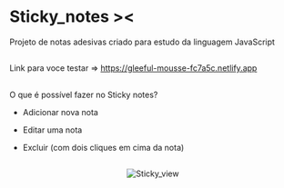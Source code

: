 # Sticky_notes  ><

Projeto de notas adesivas criado para estudo da linguagem JavaScript

##

Link para voce testar => https://gleeful-mousse-fc7a5c.netlify.app

##

 O que é possível fazer no Sticky notes? 

* Adicionar nova nota
* Editar uma nota
* Excluir (com dois cliques em cima da nota)

  ##

<div align="center"> 
 <img align="center" alt="Sticky_view" src="https://cdn.discordapp.com/attachments/763971090128175107/958195645754253322/sticky_view.png">
</div>
